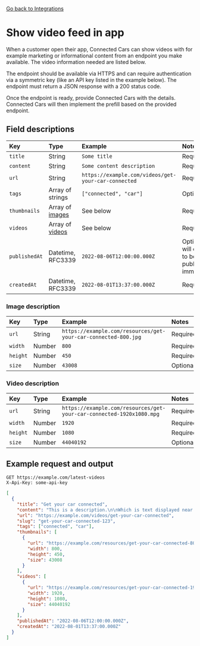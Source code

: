 [Go back to Integrations](./integrations/intro)

# Show video feed in app
When a customer open their app, Connected Cars can show videos with for example marketing or informational content from an endpoint you make available. The video information needed are listed below.

The endpoint should be available via HTTPS and can require authentication via a symmetric key (like an API key listed in the example below). The endpoint must return a JSON response with a 200 status code.

Once the endpoint is ready, provide Connected Cars with the details. Connected Cars will then implement the prefill based on the provided endpoint.

## Field descriptions
| Key           | Type                                     | Example                                             | Notes                                              |
|:--------------|:-----------------------------------------|:----------------------------------------------------|:---------------------------------------------------|
| `title`       | String                                   | `Some title`                                        | Required                                           |
| `content`     | String                                   | `Some content description`                          | Required                                           |
| `url`         | String                                   | `https://example.com/videos/get-your-car-connected` | Required                                           |
| `tags`        | Array of strings                         | `["connected", "car"]`                              | Optional                                           |
| `thumbnails`  | Array of [images](?id=image-description) | See below                                           | Required                                           |
| `videos`      | Array of [videos](?id=video-description) | See below                                           | Required                                           |
| `publishedAt` | Datetime, RFC3339                        | `2022-08-06T12:00:00.000Z`                          | Optional, will default to be published immediately |
| `createdAt`   | Datetime, RFC3339                        | `2022-08-01T13:37:00.000Z`                          | Required                                           |

### Image description
| Key      | Type   | Example                                                        | Notes    |
|:---------|:-------|:---------------------------------------------------------------|:---------|
| `url`    | String | `https://example.com/resources/get-your-car-connected-800.jpg` | Required |
| `width`  | Number | `800`                                                          | Required |
| `height` | Number | `450`                                                          | Required |
| `size`   | Number | `43008`                                                        | Optional |

### Video description
| Key      | Type   | Example                                                              | Notes    |
|:---------|:-------|:---------------------------------------------------------------------|:---------|
| `url`    | String | `https://example.com/resources/get-your-car-connected-1920x1080.mpg` | Required |
| `width`  | Number | `1920`                                                               | Required |
| `height` | Number | `1080`                                                               | Required |
| `size`   | Number | `44040192`                                                           | Optional |

## Example request and output
```
GET https://example.com/latest-videos
X-Api-Key: some-api-key
```

```json
[
  {
    "title": "Get your car connected",
    "content": "This is a description.\n\nWhich is text displayed near the video.",
    "url": "https://example.com/videos/get-your-car-connected",
    "slug": "get-your-car-connected-123",
    "tags": ["connected", "car"],
    "thumbnails": [
      {
        "url": "https://example.com/resources/get-your-car-connected-800.jpg",
        "width": 800,
        "height": 450,
        "size": 43008
      }
    ],
    "videos": [
      {
        "url": "https://example.com/resources/get-your-car-connected-1920x1080.mpg",
        "width": 1920,
        "height": 1080,
        "size": 44040192
      }
    ],
    "publishedAt": "2022-08-06T12:00:00.000Z",
    "createdAt": "2022-08-01T13:37:00.000Z"
  }
]
```
